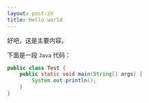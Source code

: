 ```yaml
---
layout: post-zh
title: Hello world
---
```


好吧，这是主要内容。

下面是一段 `Java` 代码：

```java
public class Test {
    public static void main(String[] args) {
        System.out.println();
    }
}
```

